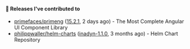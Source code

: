 #### 🔭 Releases I've contributed to

- [primefaces/primeng](https://github.com/primefaces/primeng) ([15.2.1](https://github.com/primefaces/primeng/releases/tag/15.2.1), 2 days ago) - The Most Complete Angular UI Component Library
- [philippwaller/helm-charts](https://github.com/philippwaller/helm-charts) ([inadyn-1.1.0](https://github.com/philippwaller/helm-charts/releases/tag/inadyn-1.1.0), 3 months ago) - Helm Chart Repository
